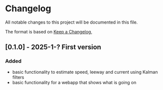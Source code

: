 # Changelog

All notable changes to this project will be documented in this file.

The format is based on [Keep a Changelog](https://keepachangelog.com/en/1.1.0/),

## [0.1.0] - 2025-1-? First version
### Added
- basic functionality to estimate speed, leeway and current using Kalman filters
- basic functionality for a webapp that shows what is going on
